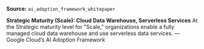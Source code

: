 **Source:** `ai_adoption_framework_whitepaper`

**Strategic Maturity (Scale): Cloud Data Warehouse, Serverless Services**
At the Strategic maturity level for "Scale," organizations enable a fully managed cloud data warehouse and use serverless data services. — Google Cloud’s AI Adoption Framework
